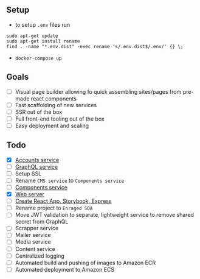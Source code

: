 Setup
--

- to setup `.env` files run 
```shell
sudo apt-get update 
sudo apt-get install rename
find . -name "*.env.dist" -exec rename 's/.env.dist$/.env/' {} \;
```
- `docker-compose up`

Goals
--
* [ ] Visual page builder allowing fo quick assembling sites/pages from pre-made react components
* [ ] Fast scaffolding of new services
* [ ] SSR out of the box 
* [ ] Full front-end tooling out of the box
* [ ] Easy deployment and scaling 

Todo
--

* [x] [Accounts service](https://github.com/gniewomir/django-react-cms/tree/master/services/accounts)
* [ ] [GraphQL service](https://github.com/gniewomir/django-react-cms/tree/master/services/graphql)
* [ ] Setup SSL
* [ ] Rename `CMS service` to `Components service` 
* [ ] [Components service](https://github.com/gniewomir/django-react-cms/tree/master/services/cms)
* [x] [Web server](https://github.com/gniewomir/django-react-cms/tree/master/services/nginx)
* [ ] [Create React App, Storybook, Express](https://github.com/gniewomir/django-react-cms/tree/master/services/react)
* [ ] Rename project to `Enraged SOA`
* [ ] Move JWT validation to separate, lightweight service to remove shared secret from GraphQL
* [ ] Scrapper service
* [ ] Mailer service
* [ ] Media service
* [ ] Content service
* [ ] Centralized logging 
* [ ] Automated build and pushing of images to Amazon ECR
* [ ] Automated deployment to Amazon ECS